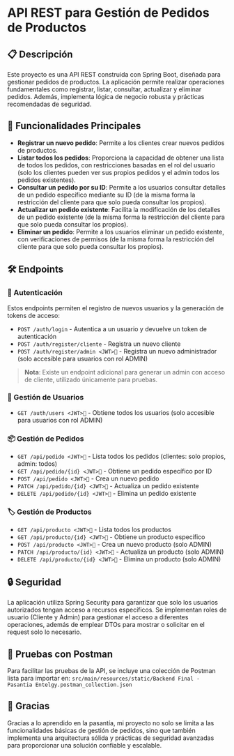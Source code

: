 # API REST para Gestión de Pedidos de Productos

## 📋 Descripción
Este proyecto es una API REST construida con Spring Boot, diseñada para gestionar pedidos de productos. La aplicación permite realizar operaciones fundamentales como registrar, listar, consultar, actualizar y eliminar pedidos. Además, implementa lógica de negocio robusta y prácticas recomendadas de seguridad.

## 🚀 Funcionalidades Principales

* **Registrar un nuevo pedido**: Permite a los clientes crear nuevos pedidos de productos.
* **Listar todos los pedidos**: Proporciona la capacidad de obtener una lista de todos los pedidos, con restricciones basadas en el rol del usuario (solo los clientes pueden ver sus propios pedidos y el admin todos los pedidos existentes).
* **Consultar un pedido por su ID**: Permite a los usuarios consultar detalles de un pedido específico mediante su ID (de la misma forma la restricción del cliente para que solo pueda consultar los propios).
* **Actualizar un pedido existente**: Facilita la modificación de los detalles de un pedido existente (de la misma forma la restricción del cliente para que solo pueda consultar los propios).
* **Eliminar un pedido**: Permite a los usuarios eliminar un pedido existente, con verificaciones de permisos (de la misma forma la restricción del cliente para que solo pueda consultar los propios).

## 🛠️ Endpoints

### 🔐 Autenticación
Estos endpoints permiten el registro de nuevos usuarios y la generación de tokens de acceso:

* `POST /auth/login` - Autentica a un usuario y devuelve un token de autenticación
* `POST /auth/register/cliente` - Registra un nuevo cliente
* `POST /auth/register/admin <JWT>🔐` - Registra un nuevo administrador (solo accesible para usuarios con rol ADMIN)

> **Nota**: Existe un endpoint adicional para generar un admin con acceso de cliente, utilizado únicamente para pruebas.

### 👥 Gestión de Usuarios

* `GET /auth/users <JWT>🔐` - Obtiene todos los usuarios (solo accesible para usuarios con rol ADMIN)

### 📦 Gestión de Pedidos

* `GET /api/pedido <JWT>🔐` - Lista todos los pedidos (clientes: solo propios, admin: todos)
* `GET /api/pedido/{id} <JWT>🔐` - Obtiene un pedido específico por ID
* `POST /api/pedido <JWT>🔐` - Crea un nuevo pedido
* `PATCH /api/pedido/{id} <JWT>🔐` - Actualiza un pedido existente
* `DELETE /api/pedido/{id} <JWT>🔐` - Elimina un pedido existente

### 🏷️ Gestión de Productos

* `GET /api/producto <JWT>🔐` - Lista todos los productos
* `GET /api/producto/{id} <JWT>🔐` - Obtiene un producto específico
* `POST /api/producto <JWT>🔐` - Crea un nuevo producto (solo ADMIN)
* `PATCH /api/producto/{id} <JWT>🔐` - Actualiza un producto (solo ADMIN)
* `DELETE /api/producto/{id} <JWT>🔐` - Elimina un producto (solo ADMIN)

## 🔒 Seguridad

La aplicación utiliza Spring Security para garantizar que solo los usuarios autorizados tengan acceso a recursos específicos. Se implementan roles de usuario (Cliente y Admin) para gestionar el acceso a diferentes operaciones, además de emplear DTOs para mostrar o solicitar en el request solo lo necesario.

## 🧪 Pruebas con Postman

Para facilitar las pruebas de la API, se incluye una colección de Postman lista para importar en:
```src/main/resources/static/Backend Final - Pasantia Entelgy.postman_collection.json```

## 📝 Gracias

Gracias a lo aprendido en la pasantía, mi proyecto no solo se limita a las funcionalidades básicas de gestión de pedidos, sino que también implementa una arquitectura sólida y prácticas de seguridad avanzadas para proporcionar una solución confiable y escalable.